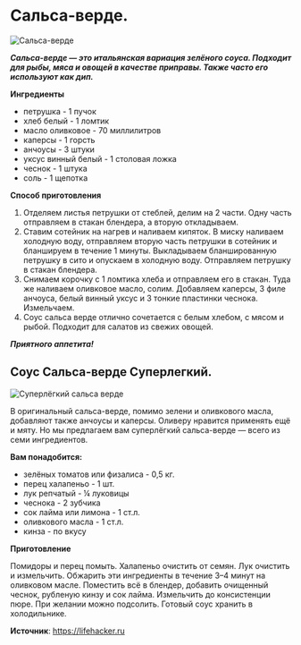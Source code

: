 # Сальса-верде.

![Сальса-верде]( ~/repo/sites/wiki/public/images/Kulinar/Sous/salsa-verde_l.jpg 'Сальса-верде')

_**Сальса-верде — это итальянская вариация зелёного соуса. Подходит для рыбы, мяса и овощей в качестве приправы. Также часто его используют как дип.**_

**Ингредиенты**

- петрушка - 1 пучок
- хлеб белый - 1 ломтик
- масло оливковое - 70 миллилитров
- каперсы - 1 горсть
- анчоусы - 3 штуки
- уксус винный белый - 1 столовая ложка
- чеснок - 1 штука
- соль - 1 щепотка

**Способ приготовления**

1. Отделяем листья петрушки от стеблей, делим на 2 части. Одну часть отправляем в стакан блендера, а вторую откладываем.
2. Ставим сотейник на нагрев и наливаем кипяток. В миску наливаем холодную воду, отправляем вторую часть петрушки в сотейник и бланшируем в течение 1 минуты. Выкладываем бланшированную петрушку в сито и опускаем в холодную воду. Отправляем петрушку в стакан блендера.
3. Снимаем корочку с 1 ломтика хлеба и отправляем его в стакан. Туда же наливаем оливковое масло, солим. Добавляем каперсы, 3 филе анчоуса, белый винный уксус и 3 тонкие пластинки чеснока. Измельчаем.
4. Соус сальса верде отлично сочетается с белым хлебом, с мясом и рыбой. Подходит для салатов из свежих овощей.

_**Приятного аппетита!**_

## Соус Сальса-верде Суперлегкий.

![Суперлёгкий сальса верде](/images/Kulinar/Sous/salsa-verde.jpg 'Суперлёгкий сальса верде')

В оригинальный сальса-верде, помимо зелени и оливкового масла, добавляют также анчоусы и каперсы. Оливеру нравится применять ещё и мяту. Но мы предлагаем вам суперлёгкий сальса-верде — всего из семи ингредиентов.

**Вам понадобится:**

- зелёных томатов или физалиса - 0,5 кг.
- перец халапеньо - 1 шт.
- лук репчатый - ¼ луковицы
- чеснока - 2 зубчика
- сок лайма или лимона - 1 ст.л.
- оливкового масла - 1 ст.л.
- кинза - по вкусу

**Приготовление**

Помидоры и перец помыть. Халапеньо очистить от семян. Лук очистить и измельчить. Обжарить эти ингредиенты в течение 3–4 минут на оливковом масле. Поместить всё в блендер, добавить очищенный чеснок, рубленую кинзу и сок лайма. Измельчить до консистенции пюре. При желании можно подсолить. Готовый соус хранить в холодильнике.

**Источник**: https://lifehacker.ru
